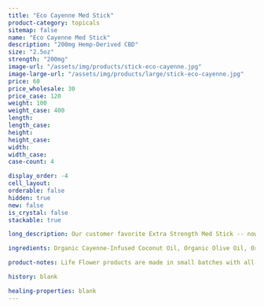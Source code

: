 ```yaml
---
title: "Eco Cayenne Med Stick"
product-category: topicals
sitemap: false
name: "Eco Cayenne Med Stick"
description: "200mg Hemp-Derived CBD"
size: "2.5oz"
strength: "200mg"
image-url: "/assets/img/products/stick-eco-cayenne.jpg"
image-large-url: "/assets/img/products/large/stick-eco-cayenne.jpg"
price: 60
price_wholesale: 30
price_case: 120
weight: 100
weight_case: 400
length:
length_case:
height:
height_case:
width:
width_case:
case-count: 4

display_order: -4
cell_layout:
orderable: false
hidden: true
new: false
is_crystal: false
stackable: true

long_description: Our customer favorite Extra Strength Med Stick -- now in an all new durable, eco-friendly, and 100% biodegradable cardboard container. All-organic ingredients sourced directly from nature to ease aches, pains, burns, and scars. Coconut oil and olive oil work by nourishing the skin while the anti-inflammatory properties of beeswax, shea butter, lavender and eucalyptus essential oils relieve the muscles.

ingredients: Organic Cayenne-Infused Coconut Oil, Organic Olive Oil, Organic Beeswax, Unrefined Fair-Trade Cocoa & Shea Butters, Organic Hemp-Derived Cannabidiol Isolate, Organic Sunflower Lecithin, Essential Oils of Lavender, Eucalyptus & Copaiba

product-notes: Life Flower products are made in small batches with all-natural and boutique ingredients. Orders are processed and ship within 14 business days. Please allow additional time for&nbsp;delivery.

history: blank

healing-properties: blank
---
```

